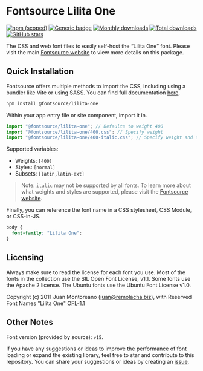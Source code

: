 # Fontsource Lilita One

[![npm (scoped)](https://img.shields.io/npm/v/@fontsource/lilita-one?color=brightgreen)](https://www.npmjs.com/package/@fontsource/lilita-one) [![Generic badge](https://img.shields.io/badge/fontsource-passing-brightgreen)](https://github.com/fontsource/fontsource) [![Monthly downloads](https://badgen.net/npm/dm/@fontsource/lilita-one)](https://github.com/fontsource/fontsource) [![Total downloads](https://badgen.net/npm/dt/@fontsource/lilita-one)](https://github.com/fontsource/fontsource) [![GitHub stars](https://img.shields.io/github/stars/fontsource/fontsource.svg?style=social&label=Star)](https://github.com/fontsource/fontsource/stargazers)

The CSS and web font files to easily self-host the “Lilita One” font. Please visit the main [Fontsource website](https://fontsource.org/fonts/lilita-one) to view more details on this package.

## Quick Installation

Fontsource offers multiple methods to import the CSS, including using a bundler like Vite or using SASS. You can find full documentation [here](https://fontsource.org/docs/getting-started/introduction).

```javascript
npm install @fontsource/lilita-one
```

Within your app entry file or site component, import it in.

```javascript
import "@fontsource/lilita-one"; // Defaults to weight 400
import "@fontsource/lilita-one/400.css"; // Specify weight
import "@fontsource/lilita-one/400-italic.css"; // Specify weight and style
```

Supported variables:
- Weights: `[400]`
- Styles: `[normal]`
- Subsets: `[latin,latin-ext]`

> Note: `italic` may not be supported by all fonts. To learn more about what weights and styles are supported, please visit the [Fontsource website](https://fontsource.org/fonts/lilita-one).

Finally, you can reference the font name in a CSS stylesheet, CSS Module, or CSS-in-JS.

```css
body {
  font-family: "Lilita One";
}
```

## Licensing
Always make sure to read the license for each font you use. Most of the fonts in the collection use the SIL Open Font License, v1.1. Some fonts use the Apache 2 license. The Ubuntu fonts use the Ubuntu Font License v1.0.

Copyright (c) 2011 Juan Montoreano (juan@remolacha.biz), with Reserved Font Names "Lilita One"
[OFL-1.1](https://openfontlicense.org)

## Other Notes
Font version (provided by source): `v15`.

If you have any suggestions or ideas to improve the performance of font loading or expand the existing library, feel free to star and contribute to this repository. You can share your suggestions or ideas by creating an [issue](https://github.com/fontsource/fontsource/issues).